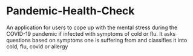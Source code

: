 # Pandemic-Health-Check
An application for users to cope up with the mental stress during the COVID-19 pandemic if infected with symptoms of cold or flu. It asks questions based on symptoms one is suffering from and classifies it into cold, flu, covid or allergy
